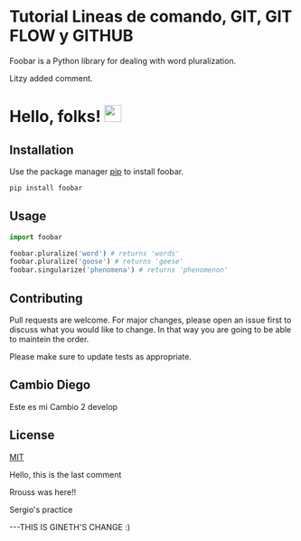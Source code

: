 # Tutorial Lineas de comando, GIT, GIT FLOW y GITHUB

Foobar is a Python library for dealing with word pluralization.

Litzy added comment. 

# Hello, folks! <img src="https://raw.githubusercontent.com/MartinHeinz/MartinHeinz/master/wave.gif" width="30px">


## Installation

Use the package manager [pip](https://pip.pypa.io/en/stable/) to install foobar.

```bash
pip install foobar
```

## Usage

```python
import foobar

foobar.pluralize('word') # returns 'words'
foobar.pluralize('goose') # returns 'geese'
foobar.singularize('phenomena') # returns 'phenomenon'
```

## Contributing
Pull requests are welcome. For major changes, please open an issue first to discuss what you would like to change.
In that way you are going to be able to maintein the order. 

Please make sure to update tests as appropriate.


## Cambio Diego
Este es mi Cambio 2
develop


## License
[MIT](https://choosealicense.com/licenses/mit/)


Hello, this is the last comment



Rrouss was here!!



Sergio's practice

---THIS IS GINETH'S CHANGE :)


